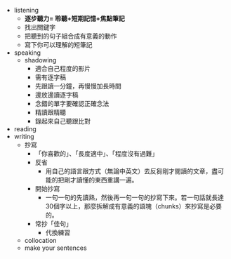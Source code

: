 
- listening
	- **逐步聽力= 聆聽+短期記憶+焦點筆記**
	- 找出關鍵字
	- 把聽到的句子組合成有意義的動作
	- 寫下你可以理解的短筆記
- speaking
	- shadowing
		- 適合自己程度的影片
		- 需有逐字稿
		- 先跟讀一分鐘，再慢慢加長時間
		- 邊放邊讀逐字稿
		- 念錯的單字要確認正確念法
		- 精讀跟精聽
		- 錄起來自己聽跟比對
- reading
- writing
	- 抄寫
		- 「你喜歡的」、「長度適中」、「程度沒有過難」
		- 反省
			- 用自己的語言跟方式（無論中英文）去反芻剛才閱讀的文章，盡可能的把剛才讀懂的東西重講一遍。
		- 開始抄寫
			- 一句一句的先讀熟，然後再一句一句的抄寫下來。若一句話就長達30個字以上，那麼拆解成有意義的語塊（chunks）來抄寫是必要的。
		- 常抄「佳句」
			- 代換練習
	- collocation
	- make your sentences